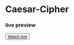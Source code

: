 # Caesar-Cipher

<h3> live preview </h3>
<button><a href="https://annalitcz.github.io/Caesar-Cipher/index.html"> Watch live</a></button>